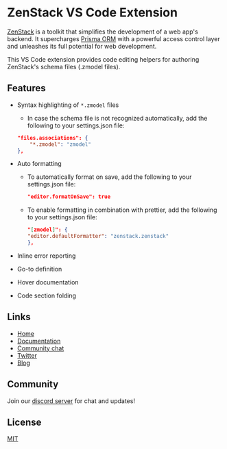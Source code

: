 # ZenStack VS Code Extension

[ZenStack](https://zenstack.dev) is a toolkit that simplifies the development of a web app's backend. It supercharges [Prisma ORM](https://prisma.io) with a powerful access control layer and unleashes its full potential for web development.

This VS Code extension provides code editing helpers for authoring ZenStack's schema files (.zmodel files).

## Features

-   Syntax highlighting of `*.zmodel` files

    -   In case the schema file is not recognized automatically, add the following to your settings.json file:

    ```json
    "files.associations": {
        "*.zmodel": "zmodel"
    },
    ```

-   Auto formatting

    -   To automatically format on save, add the following to your settings.json file:

        ```json
        "editor.formatOnSave": true
        ```

    -   To enable formatting in combination with prettier, add the following to your settings.json file:
        ```json
        "[zmodel]": {
        "editor.defaultFormatter": "zenstack.zenstack"
        },
        ```

-   Inline error reporting
-   Go-to definition
-   Hover documentation
-   Code section folding

## Links

-   [Home](https://zenstack.dev)
-   [Documentation](https://zenstack.dev/docs)
-   [Community chat](https://discord.gg/Ykhr738dUe)
-   [Twitter](https://twitter.com/zenstackhq)
-   [Blog](https://dev.to/zenstack)

## Community

Join our [discord server](https://discord.gg/Ykhr738dUe) for chat and updates!

## License

[MIT](https://github.com/zenstackhq/zenstack/blob/main/LICENSE)
